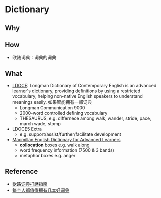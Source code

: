 # Dictionary

## Why

## How 

- 欧陆词典：词典的词典

## What 

- [LDOCE](https://www.wikiwand.com/en/Longman_Dictionary_of_Contemporary_English): Longman Dictionary of Contemporary English is an advanced learner's dictionary, providing definitions by using a restricted vocabulary, helping non-native English speakers to understand meanings easily. 如果智能拥有一部词典
	- Longman Communication 9000
	- 2000-word controlled defining vocabulary 	
	- THESAURUS, e.g. differnece among walk, wander, stride, pace, march wade, stomp  	
- LDOCE5 Extra 
	- e.g. support/assist/further/facilitate development 
- [Macmillan English Dictionary for Advanced Learners](https://www.wikiwand.com/en/Macmillan_English_Dictionary_for_Advanced_Learners) 
	- **collocation** boxes e.g. walk along 
	- word frequency information (7500 & 3 bands)
	- metaphor boxes e.g. anger

## Reference

- [欧路词典打磨指南](https://zhuanlan.zhihu.com/p/64925212)
- [每个人都值得拥有几本好词典](https://zhuanlan.zhihu.com/p/20214473)
